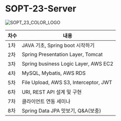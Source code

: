 # SOPT-23-Server

![SOPT_23_COLOR_LOGO]()

| 차수 | 내용                                  |
| ---- | ------------------------------------- |
| 1차  | JAVA 기초, Spring boot 시작하기       |
| 2차  | Spring Presentation Layer, Tomcat     |
| 3차  | Spring business Logic Layer, AWS EC2  |
| 4차  | MySQL, Mybatis, AWS RDS               |
| 5차  | File Upload, AWS S3, Interceptor, JWT |
| 6차  | URI, REST API 설계 및 구현            |
| 7차  | 클라이언트 연동 세미나                |
| 8차  | Spring Data JPA 맛보기, Q&A(보충)     |


